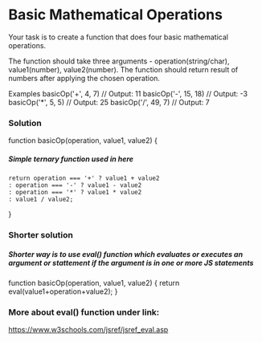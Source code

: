 # Basic Mathematical Operations

Your task is to create a function that does four basic mathematical operations.

The function should take three arguments - operation(string/char), value1(number), value2(number).
The function should return result of numbers after applying the chosen operation.

Examples
basicOp('+', 4, 7) // Output: 11
basicOp('-', 15, 18) // Output: -3
basicOp('\*', 5, 5) // Output: 25
basicOp('/', 49, 7) // Output: 7

### Solution

function basicOp(operation, value1, value2)
{

##### Simple ternary function used in here

    return operation === '+' ? value1 + value2
    : operation === '-' ? value1 - value2
    : operation === '*' ? value1 * value2
    : value1 / value2;

}

### Shorter solution

##### Shorter way is to use eval() function which evaluates or executes an argument or stattement if the argument is in one or more JS statements

function basicOp(operation, value1, value2) {
return eval(value1+operation+value2);
}

### More about eval() function under link:

https://www.w3schools.com/jsref/jsref_eval.asp
